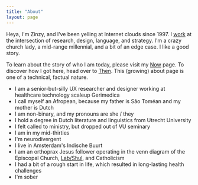 ```yaml
---
title: "About"
layout: page
---
```

Heya, I'm Zinzy, and I’ve been yelling at Internet clouds since 1997. I [work](/work) at the intersection of research, design, language, and strategy. I'm a crazy church lady, a mid-range millennial, and a bit of an edge case. I like a good story.

<!-- <div class="grid grid-cols-2 gap-4">
  <div><img src="https://res.cloudinary.com/dbi2zounq/image/upload/v1649240297/me/FullSizeRender_copy_y5whli.jpg"></div>
  <div><img src="https://res.cloudinary.com/dbi2zounq/image/upload/v1667744670/me/zinzy-2_eixpog.jpg"></div>
</div> -->
 
To learn about the story of who I am today, please visit my [Now](/now) page. To discover how I got here, head over to [Then](/then). This (growing) about page is one of a technical, factual nature.

- I am a senior-but-silly UX researcher and designer working at healthcare technology scaleup Gerimedica
- I call myself an Afropean, because my father is São Toméan and my mother is Dutch
- I am non-binary, and my pronouns are she / they
- I hold a degree in Dutch literature and linguistics from Utrecht University
- I felt called to ministry, but dropped out of VU seminary
- I am in my mid-thirties
- I'm neurodivergent
- I live in Amsterdam's Indische Buurt
- I am an orthoprax Jesus follower operating in the venn diagram of the Episcopal Church, [Lab/Shul](https://www.labshul.org/), and Catholicism
- I had a bit of a rough start in life, which resulted in long-lasting health challenges
- I'm <span id="sobriety"></span> sober



 